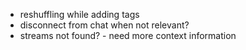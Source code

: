 - reshuffling while adding tags
- disconnect from chat when not relevant?
- streams not found? - need more context information
